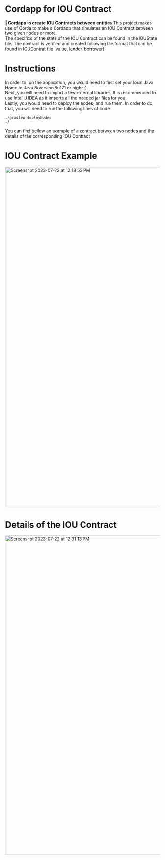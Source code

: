 # Cordapp for IOU Contract
 🤝**Cordapp to create IOU Contracts between entities**
This project makes use of Corda to make a Cordapp that simulates an IOU Contract between two given nodes or more. <br />
The specifics of the state of the IOU Contract can be found in the IOUState file. The contract is verified and created following the format that can be found in IOUContrat file (value, lender, borrower).

# Instructions 
In order to run the application, you would need to first set your local Java Home to Java 8(version 8u171 or higher). <br />
Next, you will need to import a few external libraries. It is recommended to use IntelliJ IDEA as it imports all the needed jar files for you. <br />
Lastly, you would need to deploy the nodes, and run them. In order to do that, you will need to run the following lines of code:
```
./gradlew deployNodes
./
```

You can find bellow an example of a contract between two nodes and the details of the corresponding IOU Contract


# IOU Contract Example
<img width="1108" alt="Screenshot 2023-07-22 at 12 19 53 PM" src="https://github.com/mbouzekri/Corda-IOU_Contract/assets/106405634/3f51e604-360f-42c2-b185-0e452b51bbb7">


# Details of the IOU Contract
<img width="1038" alt="Screenshot 2023-07-22 at 12 31 13 PM" src="https://github.com/mbouzekri/Corda-IOU_Contract/assets/106405634/f6c133dd-b27f-4325-bede-fef86cb12cac">
